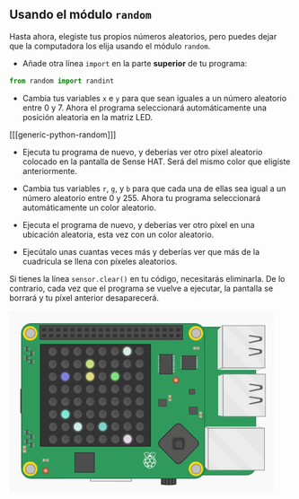 ## Usando el módulo `random`

Hasta ahora, elegiste tus propios números aleatorios, pero puedes dejar que la computadora los elija usando el módulo `random`.

+ Añade otra línea `import` en la parte **superior** de tu programa:

```python
from random import randint
```

+ Cambia tus variables `x` e `y` para que sean iguales a un número aleatorio entre 0 y 7. Ahora el programa seleccionará automáticamente una posición aleatoria en la matriz LED.

[[[generic-python-random]]]

+ Ejecuta tu programa de nuevo, y deberías ver otro píxel aleatorio colocado en la pantalla de Sense HAT. Será del mismo color que eligiste anteriormente.

+ Cambia tus variables `r`, `g`, y `b` para que cada una de ellas sea igual a un número aleatorio entre 0 y 255. Ahora tu programa seleccionará automáticamente un color aleatorio.

+ Ejecuta el programa de nuevo, y deberías ver otro píxel en una ubicación aleatoria, esta vez con un color aleatorio.

+ Ejecútalo unas cuantas veces más y deberías ver que más de la cuadrícula se llena con píxeles aleatorios.

Si tienes la línea `sensor.clear()` en tu código, necesitarás eliminarla. De lo contrario, cada vez que el programa se vuelve a ejecutar, la pantalla se borrará y tu píxel anterior desaparecerá.

![Píxeles aleatorios](images/random-pixels.png)
